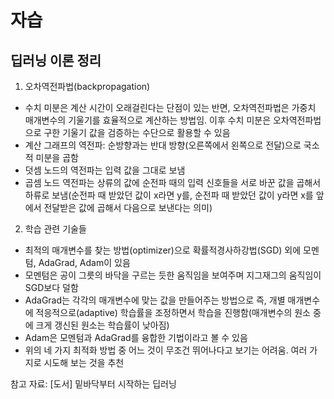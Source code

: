 # 자습
## 딥러닝 이론 정리
1. 오차역전파법(backpropagation)
- 수치 미분은 계산 시간이 오래걸린다는 단점이 있는 반면, 오차역전파법은 가중치 매개변수의 기울기를 효율적으로 계산하는 방법임. 이후 수치 미분은 오차역전파법으로 구한 기울기 값을 검증하는 수단으로 활용할 수 있음
- 계산 그래프의 역전파: 순방향과는 반대 방향(오른쪽에서 왼쪽으로 전달)으로 국소적 미분을 곱함
- 덧셈 노드의 역전파는 입력 값을 그대로 보냄
- 곱셈 노드 역전파는 상류의 값에 순전파 때의 입력 신호들을 서로 바꾼 값을 곱해서 하류로 보냄(순전파 때 받았던 값이 x라면 y를, 순전파 때 받았던 값이 y라면 x를 앞에서 전달받은 값에 곱해서 다음으로 보낸다는 의미)

2. 학습 관련 기술들
- 최적의 매개변수를 찾는 방법(optimizer)으로 확률적경사하강법(SGD) 외에 모멘텀, AdaGrad, Adam이 있음
- 모멘텀은 공이 그릇의 바닥을 구르는 듯한 움직임을 보여주며 지그재그의 움직임이 SGD보다 덜함
- AdaGrad는 각각의 매개변수에 맞는 값을 만들어주는 방법으로 즉, 개별 매개변수에 적응적으로(adaptive) 학습률을 조정하면서 학습을 진행함(매개변수의 원소 중에 크게 갱신된 원소는 학습률이 낮아짐)
- Adam은 모멘텀과 AdaGrad를 융합한 기법이라고 볼 수 있음
- 위의 네 가지 최적화 방법 중 어느 것이 무조건 뛰어나다고 보기는 어려움. 여러 가지로 시도해 보는 것을 추천

참고 자료: [도서] 밑바닥부터 시작하는 딥러닝